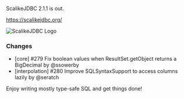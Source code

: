 ScalikeJDBC 2.1.1 is out. 

https://scalikejdbc.org/

![ScalikeJDBC Logo](https://scalikejdbc.org/images/logo.png)

### Changes

- [core] #279 Fix boolean values when ResultSet.getObject returns a BigDecimal by @ssowerby
- [interpolation] #280 Improve SQLSyntaxSupport to access columns lazily by @seratch

Enjoy writing mostly type-safe SQL and get things done!

